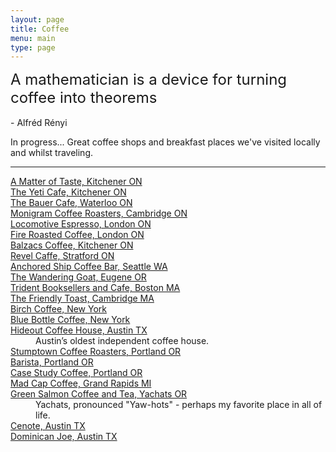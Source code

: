 ```yaml
---
layout: page
title: Coffee
menu: main
type: page
---
```


<p class="message">
  <font size="5"> A mathematician is a device for turning coffee into theorems </font><br> <br>
  - Alfréd Rényi
</p>

In progress... Great coffee shops and breakfast places we've visited locally and whilst traveling.

---

<dl>
<dt><a href="http://www.matteroftaste.ca/">A Matter of Taste, Kitchener ON</a></dt> 
<dt><a href="http://www.theyeticafe.com/">The Yeti Cafe, Kitchener ON</a></dt> 
  <dt><a href="http://www.bauerbakery.ca/">The Bauer Cafe, Waterloo ON</a></dt> 
    <dt><a href="http://monigram.ca/">Monigram Coffee Roasters, Cambridge ON</a></dt>
      <dt><a href="http://www.locomotiveespresso.com/">Locomotive Espresso, London ON</a></dt> 
  <dt><a href="http://www.fireroastedcoffee.com/">Fire Roasted Coffee, London ON</a></dt> 
  <dt><a href="http://www.balzacs.com/">Balzacs Coffee, Kitchener ON</a></dt> 
  <dt><a href="http://revelcaffe.com/">Revel Caffe, Stratford ON</a></dt> 
  <dt><a href="https://www.facebook.com/pages/Anchored-Ship-Coffee-Bar/117506641609920">Anchored Ship Coffee Bar, Seattle WA</a></dt> 
  <dt><a href="http://wanderinggoat.com/">The Wandering Goat, Eugene OR</a></dt> 
  <dt><a href="http://tridentbookscafe.com/">Trident Booksellers and Cafe, Boston MA</a></dt> 
   <dt><a href="http://www.yelp.ca/biz/the-friendly-toast-cambridge">The Friendly Toast, Cambridge MA</a></dt> 
  <dt><a href="http://www.birchcoffee.com/">Birch Coffee, New York</a></dt> 
    <dt><a href="https://bluebottlecoffee.com/">Blue Bottle Coffee, New York</a></dt> 
  <dt><a href="http://www.hideouttheatre.com/coffeehouse">Hideout Coffee House, Austin TX</a></dt> 
  <dd> Austin’s oldest independent coffee house.</dd>
  <dt><a href="http://stumptowncoffee.com/">Stumptown Coffee Roasters, Portland OR</a></dt> 
   <dt><a href="http://www.baristapdx.com/">Barista, Portland OR</a></dt> 
      <dt><a href="http://casestudycoffee.com/">Case Study Coffee, Portland OR</a></dt> 
      <dt><a href="http://madcapcoffee.com/">Mad Cap Coffee, Grand Rapids MI</a></dt> 
      <dt><a href="http://www.thegreensalmon.com/index.php">Green Salmon Coffee and Tea, Yachats OR</a></dt> 
      <dd> Yachats, pronounced "Yaw-hots" - perhaps my favorite place in all of life. 
      <dt><a href="http://cenoteaustin.com/home/">Cenote, Austin TX</a></dt> 
      <dt><a href="http://www.dominicanjoe.com/">Dominican Joe, Austin TX</a></dt> 
  </dl>

